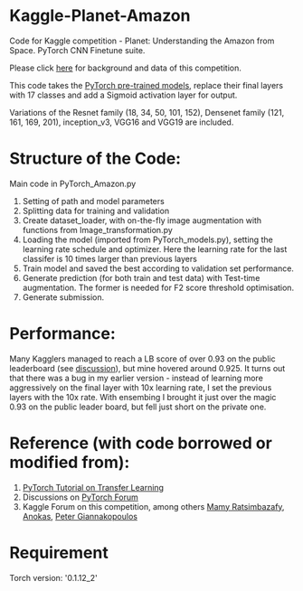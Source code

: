 # Kaggle-Planet-Amazon
Code for Kaggle competition - Planet: Understanding the Amazon from Space. PyTorch CNN Finetune suite.

Please click [here](https://www.kaggle.com/c/planet-understanding-the-amazon-from-space) for background and data of this competition.

This code takes the [PyTorch pre-trained models](http://pytorch.org/docs/master/torchvision/models.html), replace their final layers with 17 classes and add a Sigmoid activation layer for output. 

Variations of the Resnet family (18, 34, 50, 101, 152), Densenet family (121, 161, 169, 201), inception_v3, VGG16 and VGG19 are included.

# Structure of the Code:
Main code in PyTorch_Amazon.py
   1. Setting of path and model parameters
   1. Splitting data for training and validation
   1. Create dataset_loader, with on-the-fly image augmentation with functions from Image_transformation.py
   1. Loading the model (imported from PyTorch_models.py), setting the learning rate schedule and optimizer. Here the learning rate for the last classifer is 10 times larger than previous layers
   1. Train model and saved the best according to validation set performance.
   1. Generate prediction (for both train and test data) with Test-time augmentation. The former is needed for F2 score threshold optimisation.
   1. Generate submission.

# Performance:
Many Kagglers managed to reach a LB score of over 0.93 on the public leaderboard (see [discussion](https://www.kaggle.com/c/planet-understanding-the-amazon-from-space/discussion/35797)), but mine hovered around 0.925. It turns out that there was a bug in my earlier version - instead of learning more aggressively on the final layer with 10x learning rate, I set the previous layers with the 10x rate. With ensembing I brought it just over the magic 0.93 on the public leader board, but fell just short on the private one.


# Reference (with code borrowed or modified from):
1. [PyTorch Tutorial on Transfer Learning](http://pytorch.org/tutorials/)
2. Discussions on [PyTorch Forum](https://discuss.pytorch.org/t/how-to-perform-finetuning-in-pytorch/419/11)
3. Kaggle Forum on this competition, among others [Mamy Ratsimbazafy](https://www.kaggle.com/mratsim/starting-kit-for-pytorch-deep-learning), [Anokas](https://www.kaggle.com/c/planet-understanding-the-amazon-from-space/discussion/32475), [Peter Giannakopoulos](https://www.kaggle.com/petrosgk/keras-vgg19-0-93028-private-lb)

# Requirement
Torch version: '0.1.12_2'
